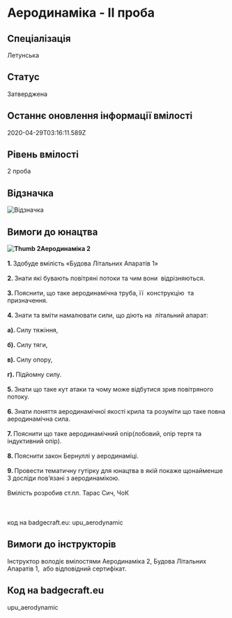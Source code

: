 # Аеродинаміка - ІІ проба

## Спеціалізація

Летунська

## Статус

Затверджена

## Останнє оновлення інформації вмілості

2020-04-29T03:16:11.589Z

## Рівень вмілості

2 проба

## Відзначка

![Відзначка](../images/Aerodynamika_II/____________.jpg)

## Вимоги до юнацтва

<div><div><b><img alt="Thumb              2" src="/uploads/textareas/bootsy/image/12/small______________2.png">Аеродинаміка 2 &nbsp;</b></div><div><br></div><div><b>1. </b>Здобуде вмілість «Будова Літальних Апаратів 1»</div><div><br><b>2. </b>Знати які бувають повітряні потоки та чим вони &nbsp;відрізняються.</div><div><br><b>3. </b>Пояснити, що таке аеродинамічна труба, її &nbsp;конструкцію &nbsp;та призначення.</div><div><br><b>4. </b>Знати та вміти намалювати сили, що діють на &nbsp;літальний апарат:</div><div><br><b>а). </b>Силу тяжіння,&nbsp;</div><div><br><b>б). </b>Силу тяги,&nbsp;</div><div><br><b>в). </b>Силу опору,&nbsp;</div><div><br><b>г). </b>Підйомну силу.</div><div><br><b>5. </b>Знати що таке кут атаки та чому може відбутися зрив повітряного потоку.</div><div><b><br>6. </b>Знати поняття аеродинамічної якості крила та розуміти що таке повна аеродинамічна сила.</div><div><b><br>7. </b>Пояснити що таке аеродинамічний опір(лобовий, опір тертя та індуктивний опір).</div><div><b><br>8. </b>Пояснити закон Бернуллі у аеродинаміці.</div><div><b><br>9. </b>Провести тематичну гутірку для юнацтва в якій покаже щонайменше 3 досліди пов’язані з аеродинамікою.</div><div><br></div><div>Вмілість розробив ст.пл. Тарас Сич, ЧоК&nbsp;<br><br><br><br>код на badgecraft.eu: upu_aerodynamic<br></div></div><p><b></b></p>

## Вимоги до інструкторів

Інструктор володіє вмілостями Аеродинаміка 2,&nbsp;Будова Літальних Апаратів 1,&nbsp;&nbsp;або відповідний сертифікат.

## Код на badgecraft.eu

upu_aerodynamic